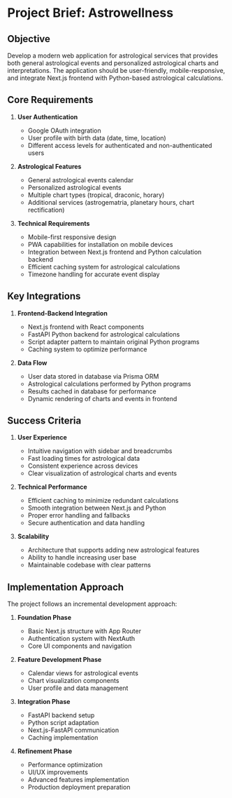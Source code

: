 # Project Brief: Astrowellness

## Objective

Develop a modern web application for astrological services that provides both general astrological events and personalized astrological charts and interpretations. The application should be user-friendly, mobile-responsive, and integrate Next.js frontend with Python-based astrological calculations.

## Core Requirements

1. **User Authentication**
   - Google OAuth integration
   - User profile with birth data (date, time, location)
   - Different access levels for authenticated and non-authenticated users

2. **Astrological Features**
   - General astrological events calendar
   - Personalized astrological events
   - Multiple chart types (tropical, draconic, horary)
   - Additional services (astrogematria, planetary hours, chart rectification)

3. **Technical Requirements**
   - Mobile-first responsive design
   - PWA capabilities for installation on mobile devices
   - Integration between Next.js frontend and Python calculation backend
   - Efficient caching system for astrological calculations
   - Timezone handling for accurate event display

## Key Integrations

1. **Frontend-Backend Integration**
   - Next.js frontend with React components
   - FastAPI Python backend for astrological calculations
   - Script adapter pattern to maintain original Python programs
   - Caching system to optimize performance

2. **Data Flow**
   - User data stored in database via Prisma ORM
   - Astrological calculations performed by Python programs
   - Results cached in database for performance
   - Dynamic rendering of charts and events in frontend

## Success Criteria

1. **User Experience**
   - Intuitive navigation with sidebar and breadcrumbs
   - Fast loading times for astrological data
   - Consistent experience across devices
   - Clear visualization of astrological charts and events

2. **Technical Performance**
   - Efficient caching to minimize redundant calculations
   - Smooth integration between Next.js and Python
   - Proper error handling and fallbacks
   - Secure authentication and data handling

3. **Scalability**
   - Architecture that supports adding new astrological features
   - Ability to handle increasing user base
   - Maintainable codebase with clear patterns

## Implementation Approach

The project follows an incremental development approach:

1. **Foundation Phase**
   - Basic Next.js structure with App Router
   - Authentication system with NextAuth
   - Core UI components and navigation

2. **Feature Development Phase**
   - Calendar views for astrological events
   - Chart visualization components
   - User profile and data management

3. **Integration Phase**
   - FastAPI backend setup
   - Python script adaptation
   - Next.js-FastAPI communication
   - Caching implementation

4. **Refinement Phase**
   - Performance optimization
   - UI/UX improvements
   - Advanced features implementation
   - Production deployment preparation
